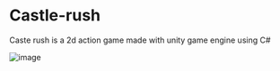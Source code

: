 # Castle-rush
Caste rush is a 2d action game made with unity game engine  using C#

![image](https://user-images.githubusercontent.com/66934832/133739041-3d165dd8-48b8-4621-87dd-a0ffa5d11588.png)
